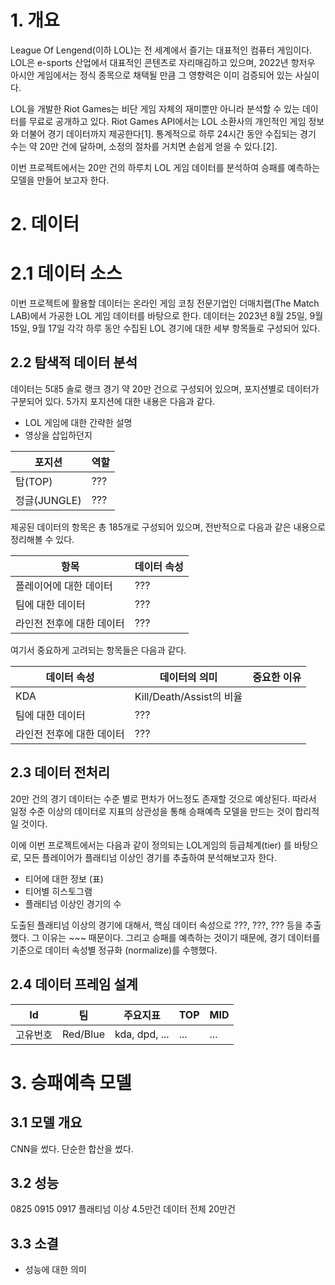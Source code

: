 # 1. 개요 
League Of Lengend(이하 LOL)는 전 세계에서 즐기는 대표적인 컴퓨터 게임이다.
LOL은 e-sports 산업에서 대표적인 콘텐츠로 자리매김하고 있으며,
2022년 항저우 아시안 게임에서는 정식 종목으로 채택될 만큼 그 영향력은 이미 
검증되어 있는 사실이다. 

LOL을 개발한 Riot Games는 비단 게임 자체의 재미뿐만 아니라 분석할 수 있는 데이터를 
무료로 공개하고 있다. Riot Games API에서는 LOL 소환사의 개인적인 
게임 정보와 더불어 경기 데이터까지 제공한다[1]. 
통계적으로 하루 24시간 동안 수집되는 경기 수는 약 20만 건에 달하며,
소정의 절차를 거치면 손쉽게 얻을 수 있다.[2].

이번 프로젝트에서는 20만 건의 하루치 LOL 게임 데이터를 분석하여
승패를 예측하는 모델을 만들어 보고자 한다.

# 2. 데이터
# 2.1 데이터 소스
이번 프로젝트에 활용할 데이터는 온라인 게임 코칭 전문기업인 
더매치랩(The Match LAB)에서 가공한 LOL 게임 데이터를 바탕으로 한다.
데이터는 2023년 8월 25일, 9월 15일, 9월 17일 각각 하루 동안 수집된 
LOL 경기에 대한 세부 항목들로 구성되어 있다.

## 2.2 탐색적 데이터 분석

데이터는 5대5 솔로 랭크 경기 약 20만 건으로 구성되어 있으며,
포지션별로 데이터가 구분되어 있다. 5가지 포지션에 대한 내용은 다음과 같다.

* LOL 게임에 대한 간략한 설명
* 영상을 삽입하던지

| 포지션 | 역할 |
|-------|-----|
|탑(TOP) | ???|
| 정글(JUNGLE)| ???|

제공된 데이터의 항목은 총 185개로 구성되어 있으며, 전반적으로 다음과
같은 내용으로 정리해볼 수 있다.

| 항목          |데이터 속성 |
|-------------|---------|
| 플레이어에 대한 데이터| ???|
| 팀에 대한 데이터 | ??? |
| 라인전 전후에 대한 데이터 | ??? |

여기서 중요하게 고려되는 항목들은 다음과 같다.

| 데이터 속성 | 데이터의 의미 | 중요한 이유 |
|-------------|---------|--------|
| KDA |Kill/Death/Assist의 비율 | 
| 팀에 대한 데이터| ???     |
| 라인전 전후에 대한 데이터 | ???     |

## 2.3 데이터 전처리

20만 건의 경기 데이터는 수준 별로 편차가 어느정도 존재할 것으로 
예상된다. 따라서 일정 수준 이상의 데이터로 지표의 상관성을 통해
승패예측 모델을 만드는 것이 합리적일 것이다.

이에 이번 프로젝트에서는 다음과 같이 정의되는 LOL게임의 등급체계(tier)
를 바탕으로, 모든 플레이어가 플래티넘 이상인 경기를 추출하여 분석해보고자 한다.

* 티어에 대한 정보 (표)
* 티어별 히스토그램
* 플래티넘 이상인 경기의 수

도출된 플래티넘 이상의 경기에 대해서, 핵심 데이터 속성으로 
???, ???, ??? 등을 추출했다. 그 이유는 ~~~ 때문이다. 그리고 승패를 
예측하는 것이기 때문에, 경기 데이터를 기준으로 데이터 속성별 정규화
(normalize)를 수행했다.


## 2.4 데이터 프레임 설계 

| Id | 팀 | 주요지표 | TOP | MID |
|---| ---| --------|-----|-----|
|고유번호| Red/Blue | kda, dpd, ...| ...| ...|

# 3. 승패예측 모델 

## 3.1 모델 개요
CNN을 썼다. 단순한 합산을 썼다.

## 3.2 성능
0825
0915
0917
플래티넘 이상 4.5만건
데이터 전체 20만건

## 3.3 소결 
* 성능에 대한 의미 

